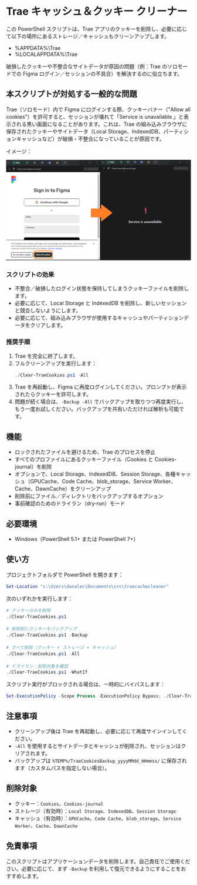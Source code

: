 # Trae キャッシュ＆クッキー クリーナー

この PowerShell スクリプトは、Trae アプリのクッキーを削除し、必要に応じて以下の場所にあるストレージ／キャッシュもクリーンアップします。
- %APPDATA%\Trae
- %LOCALAPPDATA%\Trae

破損したクッキーや不整合なサイトデータが原因の問題（例：Trae のソロモードでの Figma ログイン／セッションの不具合）を解決するのに役立ちます。

## 本スクリプトが対処する一般的な問題

Trae（ソロモード）内で Figma にログインする際、クッキーバナー（"Allow all cookies"）を許可すると、セッションが壊れて「Service is unavailable.」と表示される黒い画面になることがあります。これは、Trae の組み込みブラウザに保存されたクッキーやサイトデータ（Local Storage、IndexedDB、パーティションキャッシュなど）が破損・不整合になっていることが原因です。

イメージ：

![Figma のクッキー許可後に "Service is unavailable" が表示される例](assets/figma-login-issue.png)

### スクリプトの効果
- 不整合／破損したログイン状態を保持してしまうクッキーファイルを削除します。
- 必要に応じて、Local Storage と IndexedDB を削除し、新しいセッションと競合しないようにします。
- 必要に応じて、組み込みブラウザが使用するキャッシュやパーティションデータをクリアします。

### 推奨手順
1. Trae を完全に終了します。
2. フルクリーンアップを実行します：
   ```powershell
   ./Clear-TraeCookies.ps1 -All
   ```
3. Trae を再起動し、Figma に再度ログインしてください。プロンプトが表示されたらクッキーを許可します。
4. 問題が続く場合は、`-Backup -All` でバックアップを取りつつ再度実行し、もう一度お試しください。バックアップを共有いただければ解析も可能です。

## 機能
- ロックされたファイルを避けるため、Trae のプロセスを停止
- すべてのプロファイルにあるクッキーファイル（Cookies と Cookies-journal）を削除
- オプションで、Local Storage、IndexedDB、Session Storage、各種キャッシュ（GPUCache、Code Cache、blob_storage、Service Worker、Cache、DawnCache）をクリーンアップ
- 削除前にファイル／ディレクトリをバックアップするオプション
- 事前確認のためのドライラン（dry‑run）モード

## 必要環境
- Windows（PowerShell 5.1+ または PowerShell 7+）

## 使い方
プロジェクトフォルダで PowerShell を開きます：

```powershell
Set-Location "c:\Users\danalec\Documents\src\traecachecleaner"
```

次のいずれかを実行します：

```powershell
# クッキーのみを削除
./Clear-TraeCookies.ps1

# 削除前にクッキーをバックアップ
./Clear-TraeCookies.ps1 -Backup

# すべて削除（クッキー + ストレージ + キャッシュ）
./Clear-TraeCookies.ps1 -All

# ドライラン：削除対象を確認
./Clear-TraeCookies.ps1 -WhatIf
```

スクリプト実行がブロックされる場合は、一時的にバイパスします：

```powershell
Set-ExecutionPolicy -Scope Process -ExecutionPolicy Bypass; ./Clear-TraeCookies.ps1 -All
```

## 注意事項
- クリーンアップ後は Trae を再起動し、必要に応じて再度サインインしてください。
- `-All` を使用するとサイトデータとキャッシュが削除され、セッションはクリアされます。
- バックアップは `%TEMP%/TraeCookiesBackup_yyyyMMdd_HHmmss/` に保存されます（カスタムパスを指定しない場合）。

## 削除対象
- クッキー：`Cookies`、`Cookies-journal`
- ストレージ（有効時）：`Local Storage`、`IndexedDB`、`Session Storage`
- キャッシュ（有効時）：`GPUCache`、`Code Cache`、`blob_storage`、`Service Worker`、`Cache`、`DawnCache`

## 免責事項
このスクリプトはアプリケーションデータを削除します。自己責任でご使用ください。必要に応じて、まず `-Backup` を利用して復元できるようにすることをおすすめします。
